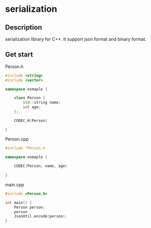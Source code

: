 # serialization

## Description

serialization library for C++. It support json format and binary format.

## Get start

Person.h

```cpp
#include <string>
#include <vector>

namespace exmaple {

    class Person {
        std::string name;
        int age;
    };

    CODEC_H(Person)

}
```

Person.cpp

```cpp
#include "Person.h

namespace exmaple {
    
    CODEC(Person, name, age)
    
}
```

main.cpp

```cpp
#include <Person.h>

int main() {
    Person person;
    person
    JsonUtil.encode(person);
}
```
